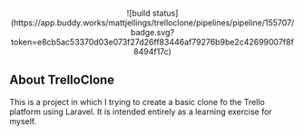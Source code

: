 

<p align="center">
![build status](https://app.buddy.works/mattjellings/trelloclone/pipelines/pipeline/155707/badge.svg?token=e8cb5ac53370d03e073f27d26ff83446af79276b9be2c42699007f8f8494f17c)
</p>

## About TrelloClone

This is a project in which I trying to create a basic clone fo the Trello platform using Laravel.  It is intended entirely as a learning exercise for myself.
